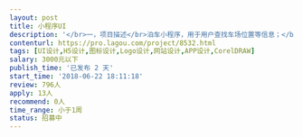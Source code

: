 ```yaml
---                
layout: post       
title: 小程序UI           
description: '</br>一，项目描述</br>泊车小程序，用于用户查找车场位置等信息；</br></br>二，主要功能点</br>已开发完成，共4到6个页面和图标美化，H5页面美化</br></br>三，可参考产品</br>“街电”小程序；</br></br>四，人员要求</br>1，有小程序UI经验；</br>2，杭州地区优先，可见面沟通，交通费可报；</br></br>五，预算范围</br>因为功能页面简易，所以在500-1000元左右；</br>'     
contenturl: https://pro.lagou.com/project/8532.html      
tags: [UI设计,H5设计,图标设计,Logo设计,网站设计,APP设计,CorelDRAW]            
salary: 3000元以下          
publish_time: '已发布 2 天'         
start_time: '2018-06-22 18:11:18'           
review: 796人                   
apply: 13人                   
recommend: 0人                   
time_range: 小于1周              
status: 招募中                  
---                 
```

